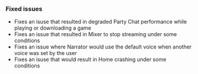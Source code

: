 ### Fixed issues
- Fixes an isuse that resulted in degraded Party Chat performance while playing or downloading a game
- Fixes an issue that resulted in Mixer to stop streaming under some conditions
- Fixes an issue where Narrator would use the default voice when another voice was set by the user
- Fixes an isuse that would result in Home crashing under some conditions